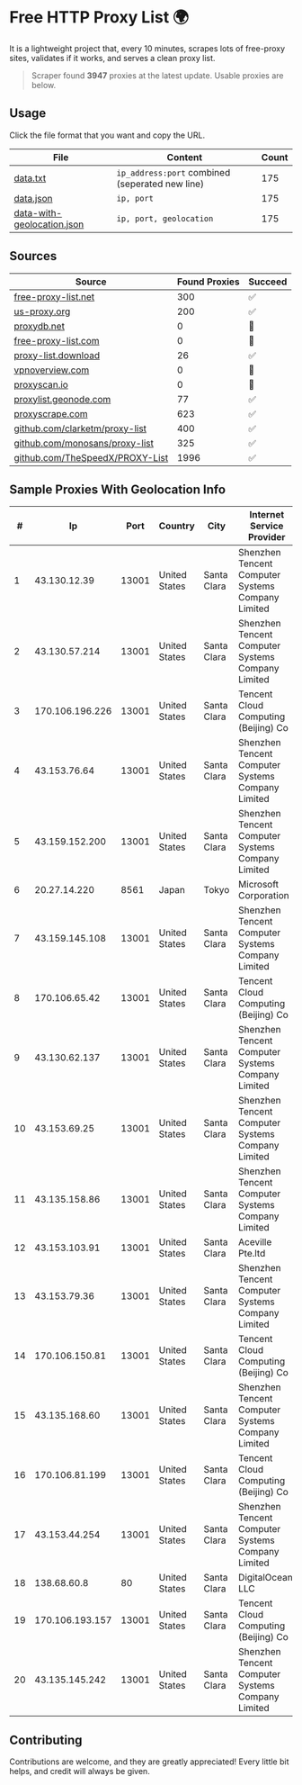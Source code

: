 
# Free HTTP Proxy List 🌍

It is a lightweight project that, every 10 minutes, scrapes lots of free-proxy sites, validates if it works, and serves a clean proxy list.


> Scraper found **3947** proxies at the latest update. Usable proxies are below.

## Usage

Click the file format that you want and copy the URL.


|File|Content|Count|
|----|-------|-----|
|[data.txt](https://raw.githubusercontent.com/themiralay/Proxy-List-World/master/data.txt)|`ip_address:port` combined (seperated new line)|175|
|[data.json](https://raw.githubusercontent.com/themiralay/Proxy-List-World/master/data.json)|`ip, port`|175|
|[data-with-geolocation.json](https://raw.githubusercontent.com/themiralay/Proxy-List-World/master/data-with-geolocation.json)|`ip, port, geolocation`|175|

## Sources

|Source|Found Proxies|Succeed|
|------|-------------|-------|
|[free-proxy-list.net](https://free-proxy-list.net)|300|✅|
|[us-proxy.org](https://www.us-proxy.org)|200|✅|
|[proxydb.net](http://proxydb.net)|0|🚫|
|[free-proxy-list.com](https://free-proxy-list.com/?page=&port=&type%5B%5D=http&type%5B%5D=https&up_time=0&search=Search)|0|🚫|
|[proxy-list.download](https://www.proxy-list.download/HTTP)|26|✅|
|[vpnoverview.com](https://vpnoverview.com/privacy/anonymous-browsing/free-proxy-servers)|0|🚫|
|[proxyscan.io](https://www.proxyscan.io)|0|🚫|
|[proxylist.geonode.com](https://proxylist.geonode.com/api/proxy-list?limit=300&page=1&sort_by=lastChecked&sort_type=desc&protocols=http,https)|77|✅|
|[proxyscrape.com](https://api.proxyscrape.com/v2/?request=displayproxies&protocol=http&timeout=10000&country=all&ssl=all&anonymity=all)|623|✅|
|[github.com/clarketm/proxy-list](https://raw.githubusercontent.com/clarketm/proxy-list/master/proxy-list-raw.txt)|400|✅|
|[github.com/monosans/proxy-list](https://raw.githubusercontent.com/monosans/proxy-list/main/proxies/http.txt)|325|✅|
|[github.com/TheSpeedX/PROXY-List](https://raw.githubusercontent.com/TheSpeedX/PROXY-List/master/http.txt)|1996|✅|


## Sample Proxies With Geolocation Info

|#|Ip|Port|Country|City|Internet Service Provider|
|-|--|----|-------|----|-------------------------|
|1|43.130.12.39|13001|United States|Santa Clara|Shenzhen Tencent Computer Systems Company Limited|
|2|43.130.57.214|13001|United States|Santa Clara|Shenzhen Tencent Computer Systems Company Limited|
|3|170.106.196.226|13001|United States|Santa Clara|Tencent Cloud Computing (Beijing) Co|
|4|43.153.76.64|13001|United States|Santa Clara|Shenzhen Tencent Computer Systems Company Limited|
|5|43.159.152.200|13001|United States|Santa Clara|Shenzhen Tencent Computer Systems Company Limited|
|6|20.27.14.220|8561|Japan|Tokyo|Microsoft Corporation|
|7|43.159.145.108|13001|United States|Santa Clara|Shenzhen Tencent Computer Systems Company Limited|
|8|170.106.65.42|13001|United States|Santa Clara|Tencent Cloud Computing (Beijing) Co|
|9|43.130.62.137|13001|United States|Santa Clara|Shenzhen Tencent Computer Systems Company Limited|
|10|43.153.69.25|13001|United States|Santa Clara|Shenzhen Tencent Computer Systems Company Limited|
|11|43.135.158.86|13001|United States|Santa Clara|Shenzhen Tencent Computer Systems Company Limited|
|12|43.153.103.91|13001|United States|Santa Clara|Aceville Pte.ltd|
|13|43.153.79.36|13001|United States|Santa Clara|Shenzhen Tencent Computer Systems Company Limited|
|14|170.106.150.81|13001|United States|Santa Clara|Tencent Cloud Computing (Beijing) Co|
|15|43.135.168.60|13001|United States|Santa Clara|Shenzhen Tencent Computer Systems Company Limited|
|16|170.106.81.199|13001|United States|Santa Clara|Tencent Cloud Computing (Beijing) Co|
|17|43.153.44.254|13001|United States|Santa Clara|Shenzhen Tencent Computer Systems Company Limited|
|18|138.68.60.8|80|United States|Santa Clara|DigitalOcean, LLC|
|19|170.106.193.157|13001|United States|Santa Clara|Tencent Cloud Computing (Beijing) Co|
|20|43.135.145.242|13001|United States|Santa Clara|Shenzhen Tencent Computer Systems Company Limited|



## Contributing

Contributions are welcome, and they are greatly appreciated! Every
little bit helps, and credit will always be given.


